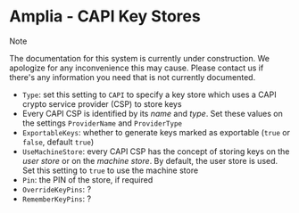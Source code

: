 ﻿# Amplia - CAPI Key Stores

> [!NOTE]
> The documentation for this system is currently under construction. We apologize for any inconvenience this may cause. Please
> contact us if there's any information you need that is not currently documented.

* `Type`: set this setting to `CAPI` to specify a key store which uses a CAPI crypto service provider (CSP) to store keys
* Every CAPI CSP is identified by its *name* and *type*. Set these values on the settings `ProviderName` and `ProviderType`
* `ExportableKeys`: whether to generate keys marked as exportable (`true` or `false`, default `true`)
* `UseMachineStore`: every CAPI CSP has the concept of storing keys on the *user store* or on the *machine store*. By default, the
    user store is used. Set this setting to `true` to use the machine store
* `Pin`: the PIN of the store, if required
* `OverrideKeyPins`: ?
* `RememberKeyPins`: ?
